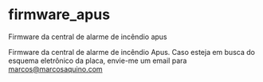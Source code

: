 # firmware_apus
Firmware da central de alarme de incêndio apus

Firmware da central de alarme de incêndio Apus.
Caso esteja em busca do esquema eletrônico da placa, envie-me um email para marcos@marcosaquino.com
